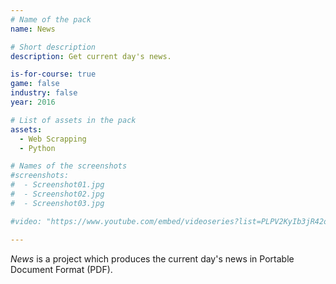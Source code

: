 ```yaml
---
# Name of the pack
name: News

# Short description
description: Get current day's news.

is-for-course: true
game: false
industry: false
year: 2016

# List of assets in the pack
assets:
  - Web Scrapping
  - Python

# Names of the screenshots
#screenshots:
#  - Screenshot01.jpg
#  - Screenshot02.jpg
#  - Screenshot03.jpg

#video: "https://www.youtube.com/embed/videoseries?list=PLPV2KyIb3jR42oVBU6K2DIL6Y22Ry9J1c"

---
```


*News* is a project which produces the current day's news in Portable Document Format (PDF).
